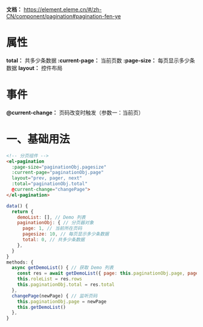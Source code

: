 **文档：** https://element.eleme.cn/#/zh-CN/component/pagination#pagination-fen-ye

# 属性
  **total：** 共多少条数据
  **:current-page：** 当前页数
  **:page-size：** 每页显示多少条数据
  **layout：** 控件布局

# 事件
  **@current-change：** 页码改变时触发（参数一：当前页）

# 一、基础用法
  ```html
  <!-- 分页组件 -->
  <el-pagination 
    :page-size="paginationObj.pagesize"
    :current-page="paginationObj.page"
    layout="prev, pager, next"
    :total="paginationObj.total"
    @current-change="changePage">
  </el-pagination>
  ```
  
  ```js
  data() {
    return {
      demoList: [], // Demo 列表
      paginationObj: { // 分页器对象
        page: 1, // 当前所在页码
        pagesize: 10, // 每页显示多少条数据
        total: 0, // 共多少条数据
      },
    }
  }
  methods: {
    async getDemoList() { // 获取 Demo 列表
      const res = await getDemoList({ page: this.paginationObj.page, pagesize: this.paginationObj.pagesize })
      this.roleList = res.rows
      this.paginationObj.total = res.total
    },
    changePage(newPage) { // 监听页码
      this.paginationObj.page = newPage
      this.getDemoList()
    },
  }
  ```